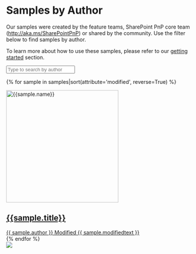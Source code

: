 # Samples by Author

Our samples were created by the feature teams, SharePoint PnP core team (http://aka.ms/SharePointPnP) or shared by the community. Use the filter below to find samples by author.

To learn more about how to use these samples, please refer to our [getting started](../gettingstarted/index.md) section.

<div class="well">

<input list="authors" name="author" class="form-control" placeholder="Type to search by author" id="author" />
<datalist id="authors">
  {% for author in authors %}
    <option value="{{ author }}">
  {% endfor %}
</datalist>

<br/>

<div class="grid">

{% for sample in samples|sort(attribute='modified', reverse=True) %}

<div class="sample-item" data-author="{{ sample.author }}"  data-thumbnail="{{sample.thumbnail}}">
  <div class="sample">
    <div class="sample-video"><i class="ms-Icon ms-Icon--VideoSolid" aria-hidden="true"></i></div>
    <div class="sample-img">
      <a class="sample-link"
        href="{{sample.url}}"
        title="{{sample.summary}}">
        <picture>
          <img src="../../img/thumbnails/sm/{{ sample.name }}.png" width="302" alt="{{sample.name}}" data-fullsize="{{sample.thumbnail}}" data-orig="../../img/thumbnails/sm/{{ sample.name }}.png"/>
        </picture>
      </a>
    </div>
  </div>
      <a href="{{sample.url}}"
      title="{{ sample.summary }}">
  <h2 class="name">
      {{sample.title}}</h2>
      <div class="sample-activity">
  <span class="author" title="{{ sample.author }}">{{ sample.author }}</span>
  <span class="modified">Modified {{ sample.modifiedtext }}</span>
  </div>
  </a>

</div>
    {% endfor %}
</div>

<img src="https://telemetry.sharepointpnp.com/powerplatform-samples/docs/samples/author" />